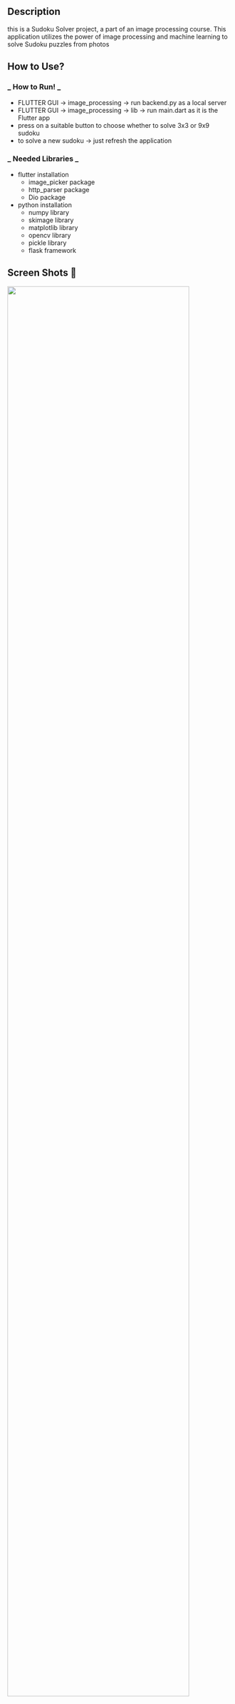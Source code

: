 ## Description

this is a Sudoku Solver project, a part of an image processing course. This application utilizes the power of image processing and machine learning to solve Sudoku puzzles from photos

## How to Use?

### _ How to Run! _

- FLUTTER GUI &rarr; image_processing &rarr; run backend.py as a local server
- FLUTTER GUI &rarr; image_processing &rarr; lib &rarr; run main.dart as it is the Flutter app
- press on a suitable button to choose whether to solve 3x3 or 9x9 sudoku
- to solve a new sudoku &rarr; just refresh the application

### _ Needed Libraries _

- flutter installation
  - image_picker package
  - http_parser package
  - Dio package
- python installation
  - numpy library
  - skimage library
  - matplotlib library
  - opencv library
  - pickle library
  - flask framework
 
## Screen Shots  📸
<p float="left">
  <img src="https://github.com/Sara-Gamal1/sudoku-solver/assets/110634473/2545df21-e2af-42a7-81cf-740f4e09b8ef" width="90%" />
</p>
<p float="left">
  <img src="https://github.com/Sara-Gamal1/sudoku-solver/assets/110634473/61c3f175-9a18-4579-b4a7-96629b592e83" width="45%" />
  &nbsp;&nbsp;
  <img src="https://github.com/Sara-Gamal1/sudoku-solver/assets/110634473/b3cdb1fb-942f-40ec-9bbd-82464c361133" width="45%" />
</p>
<p float="left">
  <img src="https://github.com/Sara-Gamal1/sudoku-solver/assets/110634473/80705cdd-6d75-4a3c-be0e-b76e4840feaf" width="45%" />
  &nbsp;&nbsp;
  <img src="https://github.com/Sara-Gamal1/sudoku-solver/assets/110634473/891a512e-632e-44ad-8d19-846f34b5c178" width="45%" />
</p>
<p float="left">
  <img src="https://github.com/Sara-Gamal1/sudoku-solver/assets/110634473/ca23edd0-f1de-42c5-9779-3b36dd7558b6" width="45%" />
  &nbsp;&nbsp;
  <img src="https://github.com/Sara-Gamal1/sudoku-solver/assets/110634473/40cb8e0e-b760-4c31-aa9f-5a6bbc34402f" width="45%"/>
</p>
<p float="left">
  <img src="https://github.com/Sara-Gamal1/sudoku-solver/assets/110634473/5ab01368-5d4f-4179-9a9a-701fc3ede515" width="45%" />
  &nbsp;&nbsp;
  <img src="https://github.com/Sara-Gamal1/sudoku-solver/assets/110634473/64746420-70dc-4b1b-a51f-1ee6f43be592" width="45%"/>
</p>


## Contributors
<table  align='center'> 
<tr>
    <td align="center">
        <a href="https://github.com/Menna-Ahmed7">
            <img src="https://avatars.githubusercontent.com/u/110634473?v=4" width="100;"alt="Menna-Ahmed7"/>
            <br />
            <sub><b>Menna</b></sub>
        </a>
    </td>
    <td align="center">
        <a href="https://github.com/EmanElbedwihy">
            <img src="https://avatars.githubusercontent.com/u/120182209?v=4" width="100;" alt="EmanElbedwihy"/>
            <br />
            <sub><b>Eman</b></sub>
        </a>
    </td>
        <td align="center">
        <a href="https://github.com/nesma-shafie">
            <img src="https://avatars.githubusercontent.com/u/120175134?v=4" width="100;" alt="nesma-shafie"/>
            <br />
            <sub><b>Nesma</b></sub>
        </a>
    </td>
    <td align="center">
        <a href="https://github.com/Sara-Gamal1">
            <img src="https://avatars.githubusercontent.com/u/106556638?v=4" width="100;" alt="Sara-Gamal1"/>
            <br />
            <sub><b>Sara</b></sub>
        </a>
    </td></tr>
</table>


